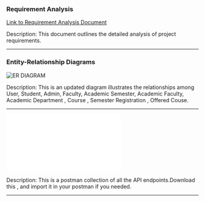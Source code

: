 ### Requirement Analysis

[Link to Requirement Analysis Document](https://docs.google.com/document/d/1ZySm7f8CRCzZqIcZUYnYj2tZ3RW66NbqNz5jg37O7YI/edit?usp=sharing)

Description: This document outlines the detailed analysis of project requirements.

---

### Entity-Relationship Diagrams

![ER DIAGRAM](./erdiagram.png)

Description: This is an updated diagram illustrates the relationships among User, Student, Admin, Faculty, Academic Semester, Academic Faculty, Academic Department , Course , Semester Registration , Offered Couse.

---

![POSTMAN COLLECTION](./postman_collection.json)

Description: This is a postman collection of all the API endpoints.Download this , and import it in your postman if you needed.

---

